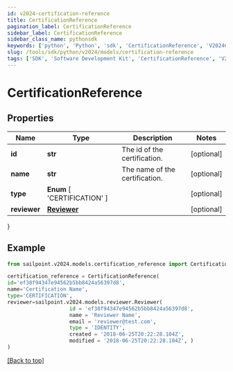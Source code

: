 ```yaml
---
id: v2024-certification-reference
title: CertificationReference
pagination_label: CertificationReference
sidebar_label: CertificationReference
sidebar_class_name: pythonsdk
keywords: ['python', 'Python', 'sdk', 'CertificationReference', 'V2024CertificationReference'] 
slug: /tools/sdk/python/v2024/models/certification-reference
tags: ['SDK', 'Software Development Kit', 'CertificationReference', 'V2024CertificationReference']
---
```


# CertificationReference


## Properties

Name | Type | Description | Notes
------------ | ------------- | ------------- | -------------
**id** | **str** | The id of the certification. | [optional] 
**name** | **str** | The name of the certification. | [optional] 
**type** |  **Enum** [  'CERTIFICATION' ] |  | [optional] 
**reviewer** | [**Reviewer**](reviewer) |  | [optional] 
}

## Example

```python
from sailpoint.v2024.models.certification_reference import CertificationReference

certification_reference = CertificationReference(
id='ef38f94347e94562b5bb8424a56397d8',
name='Certification Name',
type='CERTIFICATION',
reviewer=sailpoint.v2024.models.reviewer.Reviewer(
                    id = 'ef38f94347e94562b5bb8424a56397d8', 
                    name = 'Reviewer Name', 
                    email = 'reviewer@test.com', 
                    type = 'IDENTITY', 
                    created = '2018-06-25T20:22:28.104Z', 
                    modified = '2018-06-25T20:22:28.104Z', )
)

```
[[Back to top]](#) 

